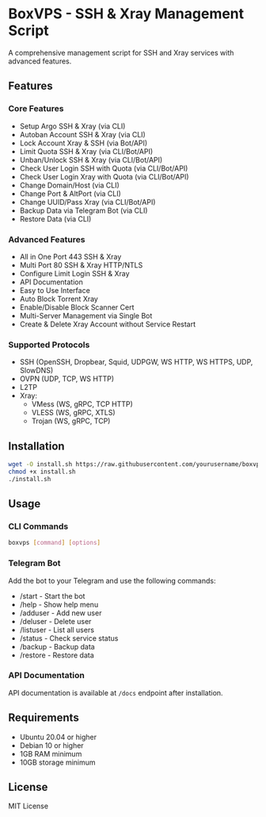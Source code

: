 # BoxVPS - SSH & Xray Management Script

A comprehensive management script for SSH and Xray services with advanced features.

## Features

### Core Features
- Setup Argo SSH & Xray (via CLI)
- Autoban Account SSH & Xray (via CLI)
- Lock Account Xray & SSH (via Bot/API)
- Limit Quota SSH & Xray (via CLI/Bot/API)
- Unban/Unlock SSH & Xray (via CLI/Bot/API)
- Check User Login SSH with Quota (via CLI/Bot/API)
- Check User Login Xray with Quota (via CLI/Bot/API)
- Change Domain/Host (via CLI)
- Change Port & AltPort (via CLI)
- Change UUID/Pass Xray (via CLI/Bot/API)
- Backup Data via Telegram Bot (via CLI)
- Restore Data (via CLI)

### Advanced Features
- All in One Port 443 SSH & Xray
- Multi Port 80 SSH & Xray HTTP/NTLS
- Configure Limit Login SSH & Xray
- API Documentation
- Easy to Use Interface
- Auto Block Torrent Xray
- Enable/Disable Block Scanner Cert
- Multi-Server Management via Single Bot
- Create & Delete Xray Account without Service Restart

### Supported Protocols
- SSH (OpenSSH, Dropbear, Squid, UDPGW, WS HTTP, WS HTTPS, UDP, SlowDNS)
- OVPN (UDP, TCP, WS HTTP)
- L2TP
- Xray:
  - VMess (WS, gRPC, TCP HTTP)
  - VLESS (WS, gRPC, XTLS)
  - Trojan (WS, gRPC, TCP)

## Installation

```bash
wget -O install.sh https://raw.githubusercontent.com/yourusername/boxvps/main/install.sh
chmod +x install.sh
./install.sh
```

## Usage

### CLI Commands
```bash
boxvps [command] [options]
```

### Telegram Bot
Add the bot to your Telegram and use the following commands:
- /start - Start the bot
- /help - Show help menu
- /adduser - Add new user
- /deluser - Delete user
- /listuser - List all users
- /status - Check service status
- /backup - Backup data
- /restore - Restore data

### API Documentation
API documentation is available at `/docs` endpoint after installation.

## Requirements
- Ubuntu 20.04 or higher
- Debian 10 or higher
- 1GB RAM minimum
- 10GB storage minimum

## License
MIT License 